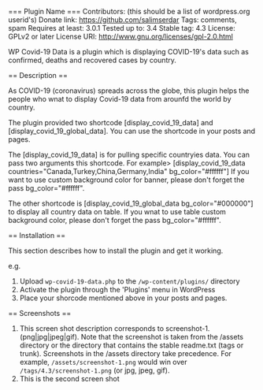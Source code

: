=== Plugin Name ===
Contributors: (this should be a list of wordpress.org userid's)
Donate link: https://github.com/salimserdar
Tags: comments, spam
Requires at least: 3.0.1
Tested up to: 3.4
Stable tag: 4.3
License: GPLv2 or later
License URI: http://www.gnu.org/licenses/gpl-2.0.html

WP Covid-19 Data is a plugin which is displaying COVID-19's data such as confirmed, deaths and recovered cases by country.

== Description ==

As COVID-19 (coronavirus) spreads across the globe, this plugin helps the people who wnat to display Covid-19 data from arounfd the world by country.

The plugin provided two shortcode [display_covid_19_data] and [display_covid_19_global_data]. You can use the shortcode in your posts and pages.

The [display_covid_19_data] is for pulling specific countryies data. You can pass two arguments this shortcode.
For example> [display_covid_19_data countries="Canada,Turkey,China,Germany,India" bg_color="#ffffff"]
If you want to use custom background color for banner, please don't forget the pass bg_color="#ffffff".

The other shortcode is [display_covid_19_global_data bg_color="#000000"] to display all country data on table.
If you wnat to use table custom background color, please don't forget the pass bg_color="#ffffff".


== Installation ==

This section describes how to install the plugin and get it working.

e.g.

1. Upload `wp-covid-19-data.php` to the `/wp-content/plugins/` directory
1. Activate the plugin through the 'Plugins' menu in WordPress
1. Place your shorcode mentioned above in your posts and pages.


== Screenshots ==

1. This screen shot description corresponds to screenshot-1.(png|jpg|jpeg|gif). Note that the screenshot is taken from
the /assets directory or the directory that contains the stable readme.txt (tags or trunk). Screenshots in the /assets
directory take precedence. For example, `/assets/screenshot-1.png` would win over `/tags/4.3/screenshot-1.png`
(or jpg, jpeg, gif).
2. This is the second screen shot
